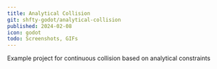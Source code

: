 ```yaml
---
title: Analytical Collision
git: shfty-godot/analytical-collision
published: 2024-02-08
icon: godot
todo: Screenshots, GIFs
---
```


Example project for continuous collision based on analytical constraints

